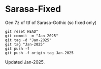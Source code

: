 # Sarasa-Fixed

Gen 7z of ttf of Sarasa-Gothic (sc fixed only)

```
git reset HEAD^
git commit -m "Jan-2025"
git tag -d "Jan-2025"
git tag "Jan-2025"
git push -f
git push -f origin tag Jan-2025
```

Updated Jan-2025.
